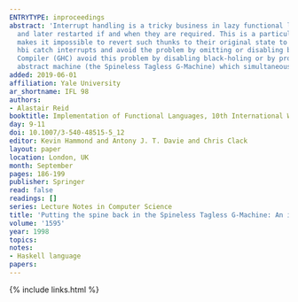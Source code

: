 ```yaml
---
ENTRYTYPE: inproceedings
abstract: 'Interrupt handling is a tricky business in lazy functional languages: we have to make sure that thunks that are being evaluated can be halted
  and later restarted if and when they are required. This is a particular problem for implementations which use black-holing. Black-Holing deliberately
  makes it impossible to revert such thunks to their original state to avoid a serious space leak. Interactive Haskell implementations such as Hugs and
  hbi catch interrupts and avoid the problem by omitting or disabling black-holing. Batch mode Haskell implementations such as HBC and the Glasgow Haskell
  Compiler (GHC) avoid this problem by disabling black-holing or by providing no way to catch interrupts. This paper describes a modification to GHC''s
  abstract machine (the Spineless Tagless G-Machine) which simultaneously supports both interrupts and black-holing.'
added: 2019-06-01
affiliation: Yale University
ar_shortname: IFL 98
authors:
- Alastair Reid
booktitle: Implementation of Functional Languages, 10th International Workshop (IFL'98) Selected Papers
day: 9-11
doi: 10.1007/3-540-48515-5_12
editor: Kevin Hammond and Antony J. T. Davie and Chris Clack
layout: paper
location: London, UK
month: September
pages: 186-199
publisher: Springer
read: false
readings: []
series: Lecture Notes in Computer Science
title: 'Putting the spine back in the Spineless Tagless G-Machine: An implementation of resumable black-holes'
volume: '1595'
year: 1998
topics:
notes:
- Haskell language
papers:
---
```


{% include links.html %}
